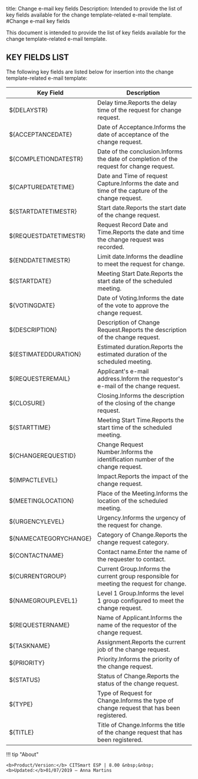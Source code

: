 title: Change e-mail key fields
Description: Intended to provide the list of key fields available for the change template-related e-mail template.
#Change e-mail key fields

This document is intended to provide the list of key fields available for the
change template-related e-mail template.

KEY FIELDS LIST
-------------------

The following key fields are listed below for insertion into the change
template-related e-mail template:

| Key Field             | Description                                                                                      |
|-----------------------|--------------------------------------------------------------------------------------------------|
| ${DELAYSTR}           | Delay time.Reports the delay time of the request for change request.                             |
| ${ACCEPTANCEDATE}     | Date of Acceptance.Informs the date of acceptance of the change request.                         |
| ${COMPLETIONDATESTR}  | Date of the conclusion.Informs the date of completion of the request for change request.         |
| ${CAPTUREDATETIME}    | Date and Time of request Capture.Informs the date and time of the capture of the change request. |
| ${STARTDATETIMESTR}   | Start date.Reports the start date of the change request.                                         |
| ${REQUESTDATETIMESTR} | Request Record Date and Time.Reports the date and time the change request was recorded.          |
| ${ENDDATETIMESTR}     | Limit date.Informs the deadline to meet the request for change.                                  |
| ${STARTDATE}          | Meeting Start Date.Reports the start date of the scheduled meeting.                              |
| ${VOTINGDATE}         | Date of Voting.Informs the date of the vote to approve the change request.                       |
| ${DESCRIPTION}        | Description of Change Request.Reports the description of the change request.                     |
| ${ESTIMATEDDURATION}  | Estimated duration.Reports the estimated duration of the scheduled meeting.                      |
| ${REQUESTEREMAIL}     | Applicant's e-mail address.Inform the requestor's e-mail of the change request.                  |
| ${CLOSURE}            | Closing.Informs the description of the closing of the change request.                            |
| ${STARTTIME}          | Meeting Start Time.Reports the start time of the scheduled meeting.                              |
| ${CHANGEREQUESTID}    | Change Request Number.Informs the identification number of the change request.                   |
| ${IMPACTLEVEL}        | Impact.Reports the impact of the change request.                                                 |
| ${MEETINGLOCATION}    | Place of the Meeting.Informs the location of the scheduled meeting.                              |
| ${URGENCYLEVEL}       | Urgency.Informs the urgency of the request for change.                                           |
| ${NAMECATEGORYCHANGE} | Category of Change.Reports the change request category.                                          |
| ${CONTACTNAME}        | Contact name.Enter the name of the requester to contact.                                         |
| ${CURRENTGROUP}       | Current Group.Informs the current group responsible for meeting the request for change.          |
| ${NAMEGROUPLEVEL1}    | Level 1 Group.Informs the level 1 group configured to meet the change request.                   |
| ${REQUESTERNAME}      | Name of Applicant.Informs the name of the requestor of the change request.                       |
| ${TASKNAME}           | Assignment.Reports the current job of the change request.                                        |
| ${PRIORITY}           | Priority.Informs the priority of the change request.                                             |
| ${STATUS}             | Status of Change.Reports the status of the change request.                                       |
| ${TYPE}               | Type of Request for Change.Informs the type of change request that has been registered.          |
| ${TITLE}              | Title of Change.Informs the title of the change request that has been registered.                |

!!! tip "About"

    <b>Product/Version:</b> CITSmart ESP | 8.00 &nbsp;&nbsp;
    <b>Updated:</b>01/07/2019 – Anna Martins
